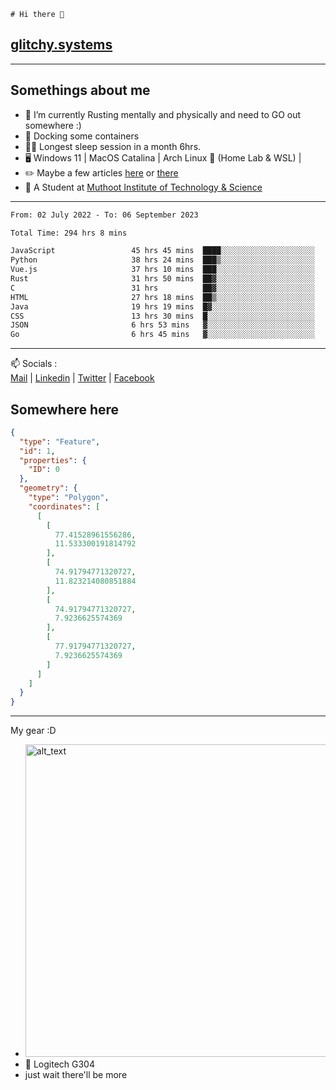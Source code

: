 ```
# Hi there 👋
```
## [glitchy.systems](https://glitchy.systems)
---

## Somethings about me



- 🌱 I’m currently Rusting mentally and physically and need to GO out somewhere :)
- 🐋 Docking some containers
- 😶‍🌫️ Longest sleep session in a month 6hrs.
- 🖥️ Windows 11 | MacOS Catalina | Arch Linux 🦩 (Home Lab & WSL) |
- ✏️ Maybe a few articles [here](https://medium.com/@advaithnarayanan8) or [there](https://medium.com/@advaithnarayanan8)
- 📑 A Student at [Muthoot Institute of Technology & Science](https://mgmits.ac.in/)



---

<!--START_SECTION:waka-->

```txt
From: 02 July 2022 - To: 06 September 2023

Total Time: 294 hrs 8 mins

JavaScript                 45 hrs 45 mins  ████░░░░░░░░░░░░░░░░░░░░░   15.56 %
Python                     38 hrs 24 mins  ███▒░░░░░░░░░░░░░░░░░░░░░   13.06 %
Vue.js                     37 hrs 10 mins  ███░░░░░░░░░░░░░░░░░░░░░░   12.64 %
Rust                       31 hrs 50 mins  ██▓░░░░░░░░░░░░░░░░░░░░░░   10.82 %
C                          31 hrs          ██▓░░░░░░░░░░░░░░░░░░░░░░   10.54 %
HTML                       27 hrs 18 mins  ██▒░░░░░░░░░░░░░░░░░░░░░░   09.28 %
Java                       19 hrs 19 mins  █▓░░░░░░░░░░░░░░░░░░░░░░░   06.57 %
CSS                        13 hrs 30 mins  █░░░░░░░░░░░░░░░░░░░░░░░░   04.59 %
JSON                       6 hrs 53 mins   ▓░░░░░░░░░░░░░░░░░░░░░░░░   02.34 %
Go                         6 hrs 45 mins   ▓░░░░░░░░░░░░░░░░░░░░░░░░   02.30 %
```

<!--END_SECTION:waka-->

---

📫 Socials :<br>
[Mail](mailto:advaithnarayanan8@gmail.com) | [Linkedin](https://www.linkedin.com/in/advaith-narayanan-a72152214/) | [Twitter](https://twitter.com/advaithnarayan) | [Facebook](https://screenmessage.com/qinq)

## Somewhere here

```geojson
{
  "type": "Feature",
  "id": 1,
  "properties": {
    "ID": 0
  },
  "geometry": {
    "type": "Polygon",
    "coordinates": [
      [
        [
          77.41528961556286,
          11.533300191814792
        ],
        [
          74.91794771320727,
          11.823214080851884
        ],
        [
          74.91794771320727,
          7.9236625574369
        ],
        [
          77.91794771320727,
          7.9236625574369
        ]
      ]
    ]
  }
}
```


--- 
My gear :D

- [<img alt="alt_text" width="500px" src="https://valid.x86.fr/cache/banner/xv24bv-6.png" />](https://valid.x86.fr/xv24bv)
- 🐁 Logitech G304
- just wait there'll be more

